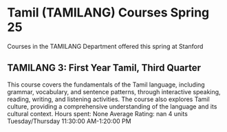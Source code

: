 # Tamil (TAMILANG) Courses Spring 25 
Courses in the TAMILANG Department offered this spring at Stanford
 ## TAMILANG 3: First Year Tamil, Third Quarter
This course covers the fundamentals of the Tamil language, including grammar, vocabulary, and sentence patterns, through interactive speaking, reading, writing, and listening activities. The course also explores Tamil culture, providing a comprehensive understanding of the language and its cultural context.
Hours spent: None
Average Rating: nan
4 units
Tuesday/Thursday 11:30:00 AM-1:20:00 PM